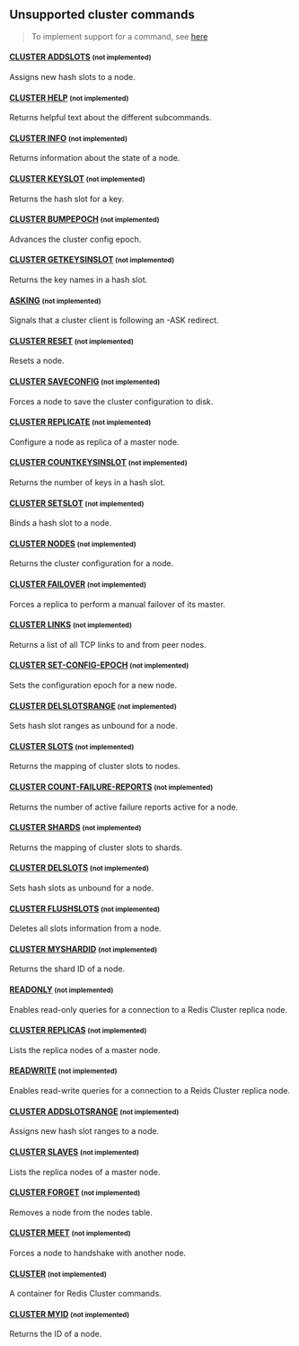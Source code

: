 
## Unsupported cluster commands 
> To implement support for a command, see [here](/guides/implement-command/) 

#### [CLUSTER ADDSLOTS](https://redis.io/commands/cluster-addslots/) <small>(not implemented)</small>

Assigns new hash slots to a node.

#### [CLUSTER HELP](https://redis.io/commands/cluster-help/) <small>(not implemented)</small>

Returns helpful text about the different subcommands.

#### [CLUSTER INFO](https://redis.io/commands/cluster-info/) <small>(not implemented)</small>

Returns information about the state of a node.

#### [CLUSTER KEYSLOT](https://redis.io/commands/cluster-keyslot/) <small>(not implemented)</small>

Returns the hash slot for a key.

#### [CLUSTER BUMPEPOCH](https://redis.io/commands/cluster-bumpepoch/) <small>(not implemented)</small>

Advances the cluster config epoch.

#### [CLUSTER GETKEYSINSLOT](https://redis.io/commands/cluster-getkeysinslot/) <small>(not implemented)</small>

Returns the key names in a hash slot.

#### [ASKING](https://redis.io/commands/asking/) <small>(not implemented)</small>

Signals that a cluster client is following an -ASK redirect.

#### [CLUSTER RESET](https://redis.io/commands/cluster-reset/) <small>(not implemented)</small>

Resets a node.

#### [CLUSTER SAVECONFIG](https://redis.io/commands/cluster-saveconfig/) <small>(not implemented)</small>

Forces a node to save the cluster configuration to disk.

#### [CLUSTER REPLICATE](https://redis.io/commands/cluster-replicate/) <small>(not implemented)</small>

Configure a node as replica of a master node.

#### [CLUSTER COUNTKEYSINSLOT](https://redis.io/commands/cluster-countkeysinslot/) <small>(not implemented)</small>

Returns the number of keys in a hash slot.

#### [CLUSTER SETSLOT](https://redis.io/commands/cluster-setslot/) <small>(not implemented)</small>

Binds a hash slot to a node.

#### [CLUSTER NODES](https://redis.io/commands/cluster-nodes/) <small>(not implemented)</small>

Returns the cluster configuration for a node.

#### [CLUSTER FAILOVER](https://redis.io/commands/cluster-failover/) <small>(not implemented)</small>

Forces a replica to perform a manual failover of its master.

#### [CLUSTER LINKS](https://redis.io/commands/cluster-links/) <small>(not implemented)</small>

Returns a list of all TCP links to and from peer nodes.

#### [CLUSTER SET-CONFIG-EPOCH](https://redis.io/commands/cluster-set-config-epoch/) <small>(not implemented)</small>

Sets the configuration epoch for a new node.

#### [CLUSTER DELSLOTSRANGE](https://redis.io/commands/cluster-delslotsrange/) <small>(not implemented)</small>

Sets hash slot ranges as unbound for a node.

#### [CLUSTER SLOTS](https://redis.io/commands/cluster-slots/) <small>(not implemented)</small>

Returns the mapping of cluster slots to nodes.

#### [CLUSTER COUNT-FAILURE-REPORTS](https://redis.io/commands/cluster-count-failure-reports/) <small>(not implemented)</small>

Returns the number of active failure reports active for a node.

#### [CLUSTER SHARDS](https://redis.io/commands/cluster-shards/) <small>(not implemented)</small>

Returns the mapping of cluster slots to shards.

#### [CLUSTER DELSLOTS](https://redis.io/commands/cluster-delslots/) <small>(not implemented)</small>

Sets hash slots as unbound for a node.

#### [CLUSTER FLUSHSLOTS](https://redis.io/commands/cluster-flushslots/) <small>(not implemented)</small>

Deletes all slots information from a node.

#### [CLUSTER MYSHARDID](https://redis.io/commands/cluster-myshardid/) <small>(not implemented)</small>

Returns the shard ID of a node.

#### [READONLY](https://redis.io/commands/readonly/) <small>(not implemented)</small>

Enables read-only queries for a connection to a Redis Cluster replica node.

#### [CLUSTER REPLICAS](https://redis.io/commands/cluster-replicas/) <small>(not implemented)</small>

Lists the replica nodes of a master node.

#### [READWRITE](https://redis.io/commands/readwrite/) <small>(not implemented)</small>

Enables read-write queries for a connection to a Reids Cluster replica node.

#### [CLUSTER ADDSLOTSRANGE](https://redis.io/commands/cluster-addslotsrange/) <small>(not implemented)</small>

Assigns new hash slot ranges to a node.

#### [CLUSTER SLAVES](https://redis.io/commands/cluster-slaves/) <small>(not implemented)</small>

Lists the replica nodes of a master node.

#### [CLUSTER FORGET](https://redis.io/commands/cluster-forget/) <small>(not implemented)</small>

Removes a node from the nodes table.

#### [CLUSTER MEET](https://redis.io/commands/cluster-meet/) <small>(not implemented)</small>

Forces a node to handshake with another node.

#### [CLUSTER](https://redis.io/commands/cluster/) <small>(not implemented)</small>

A container for Redis Cluster commands.

#### [CLUSTER MYID](https://redis.io/commands/cluster-myid/) <small>(not implemented)</small>

Returns the ID of a node.


